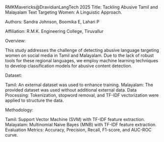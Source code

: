 RMKMavericks@DravidianLangTech 2025
Title: Tackling Abusive Tamil and Malayalam Text Targeting Women: A Linguistic Approach.

Authors: Sandra Johnson, Boomika E, Lahari P

Affiliation: R.M.K. Engineering College, Tiruvallur

Overview:

This study addresses the challenge of detecting abusive language targeting women on social media in Tamil and Malayalam. Due to the lack of robust tools for these regional languages, we employ machine learning techniques to develop classification models for abusive content detection.

Dataset:

Tamil: An external dataset was used to enhance training.
Malayalam: The provided dataset was used without additional external data.
Data Processing: Tokenization, stopword removal, and TF-IDF vectorization were applied to structure the data.

Methodology:

Tamil: Support Vector Machine (SVM) with TF-IDF feature extraction.
Malayalam: Multinomial Naive Bayes (MNB) with TF-IDF feature extraction.
Evaluation Metrics: Accuracy, Precision, Recall, F1-score, and AUC-ROC curve.
